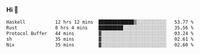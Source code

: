 ### Hi 👋

<!--START_SECTION:waka-->

```txt
Haskell           12 hrs 12 mins  █████████████▒░░░░░░░░░░░   53.77 %
Rust              8 hrs 4 mins    █████████░░░░░░░░░░░░░░░░   35.56 %
Protocol Buffer   44 mins         ▓░░░░░░░░░░░░░░░░░░░░░░░░   03.24 %
sh                35 mins         ▓░░░░░░░░░░░░░░░░░░░░░░░░   02.61 %
Nix               35 mins         ▓░░░░░░░░░░░░░░░░░░░░░░░░   02.60 %
```

<!--END_SECTION:waka-->
